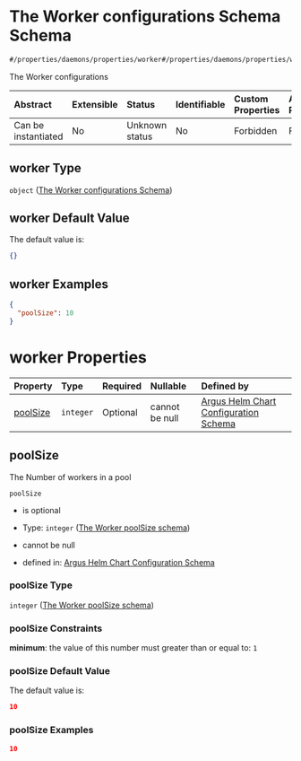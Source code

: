 # The Worker configurations Schema Schema

```txt
#/properties/daemons/properties/worker#/properties/daemons/properties/worker
```

The Worker configurations

| Abstract            | Extensible | Status         | Identifiable | Custom Properties | Additional Properties | Access Restrictions | Defined In                                                        |
| :------------------ | :--------- | :------------- | :----------- | :---------------- | :-------------------- | :------------------ | :---------------------------------------------------------------- |
| Can be instantiated | No         | Unknown status | No           | Forbidden         | Forbidden             | none                | [values.schema.json\*](values.schema.json "open original schema") |

## worker Type

`object` ([The Worker configurations Schema](values-properties-the-argus-daemon-configurations-schema-properties-the-worker-configurations-schema.md))

## worker Default Value

The default value is:

```json
{}
```

## worker Examples

```json
{
  "poolSize": 10
}
```

# worker Properties

| Property              | Type      | Required | Nullable       | Defined by                                                                                                                                                                                                                                                                                                    |
| :-------------------- | :-------- | :------- | :------------- | :------------------------------------------------------------------------------------------------------------------------------------------------------------------------------------------------------------------------------------------------------------------------------------------------------------ |
| [poolSize](#poolsize) | `integer` | Optional | cannot be null | [Argus Helm Chart Configuration Schema](values-properties-the-argus-daemon-configurations-schema-properties-the-worker-configurations-schema-properties-the-worker-poolsize-schema.md "#/properties/daemons/properties/worker/properties/poolSize#/properties/daemons/properties/worker/properties/poolSize") |

## poolSize

The Number of workers in a pool

`poolSize`

*   is optional

*   Type: `integer` ([The Worker poolSize schema](values-properties-the-argus-daemon-configurations-schema-properties-the-worker-configurations-schema-properties-the-worker-poolsize-schema.md))

*   cannot be null

*   defined in: [Argus Helm Chart Configuration Schema](values-properties-the-argus-daemon-configurations-schema-properties-the-worker-configurations-schema-properties-the-worker-poolsize-schema.md "#/properties/daemons/properties/worker/properties/poolSize#/properties/daemons/properties/worker/properties/poolSize")

### poolSize Type

`integer` ([The Worker poolSize schema](values-properties-the-argus-daemon-configurations-schema-properties-the-worker-configurations-schema-properties-the-worker-poolsize-schema.md))

### poolSize Constraints

**minimum**: the value of this number must greater than or equal to: `1`

### poolSize Default Value

The default value is:

```json
10
```

### poolSize Examples

```json
10
```
